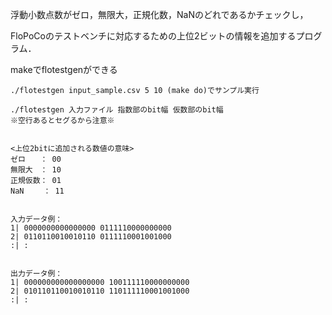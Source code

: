 浮動小数点数がゼロ，無限大，正規化数，NaNのどれであるかチェックし，

FloPoCoのテストベンチに対応するための上位2ビットの情報を追加するプログラム．

makeでflotestgenができる

	./flotestgen input_sample.csv 5 10 (make do)でサンプル実行

	./flotestgen 入力ファイル 指数部のbit幅 仮数部のbit幅   
	※空行あるとセグるから注意※
	

	<上位2bitに追加される数値の意味>
	ゼロ　　： 00
	無限大　： 10
	正規仮数： 01
	NaN　　 ： 11


	入力データ例：
	1| 0000000000000000 0111110000000000
	2| 0110110010010110 0111110001001000
	:| :


	出力データ例：
	1| 000000000000000000 100111110000000000
	2| 010110110010010110 110111110001001000
	:| :
